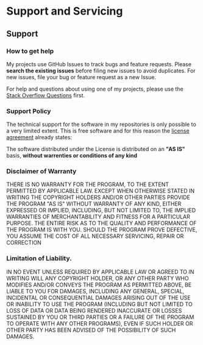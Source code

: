 # Support and Servicing

## Support

### How to get help

My projects use GitHub Issues to track bugs and feature requests. Please **search the existing issues** before filing new issues to avoid duplicates. For new issues, file your bug or feature request as a new Issue.

For help and questions about using one of my projects, please use the [Stack Overflow Questions](https://stackoverflow.com/questions/) first.

### Support Policy

The technical support for the software in my repositories is only possible to a very limited extent. This is free software and for this reason the [license agreement](LICENSE_AGREEMENT) already states:

The software distributed under the License is distributed on an **"AS IS"** basis, **without warrenties or conditions of any kind**
    
### Disclaimer of Warranty
THERE IS NO WARRANTY FOR THE PROGRAM, TO THE EXTENT PERMITTED BY APPLICABLE LAW. EXCEPT WHEN OTHERWISE STATED IN WRITING THE COPYRIGHT HOLDERS AND/OR OTHER PARTIES PROVIDE THE PROGRAM "AS IS" WITHOUT WARRANTY OF ANY KIND, EITHER EXPRESSED OR IMPLIED, INCLUDING, BUT NOT LIMITED TO, THE IMPLIED WARRANTIES OF MERCHANTABILITY AND FITNESS FOR A PARTICULAR PURPOSE. THE ENTIRE RISK AS TO THE QUALITY AND PERFORMANCE OF THE PROGRAM IS WITH YOU. SHOULD THE PROGRAM PROVE DEFECTIVE, YOU ASSUME THE COST OF ALL NECESSARY SERVICING, REPAIR OR CORRECTION

### Limitation of Liability.

IN NO EVENT UNLESS REQUIRED BY APPLICABLE LAW OR AGREED TO IN WRITING WILL ANY COPYRIGHT HOLDER, OR ANY OTHER PARTY WHO MODIFIES AND/OR CONVEYS THE PROGRAM AS PERMITTED ABOVE, BE LIABLE TO YOU FOR DAMAGES, INCLUDING ANY GENERAL, SPECIAL, INCIDENTAL OR CONSEQUENTIAL DAMAGES ARISING OUT OF THE USE OR INABILITY TO USE THE PROGRAM (INCLUDING BUT NOT LIMITED TO LOSS OF DATA OR DATA BEING RENDERED INACCURATE OR LOSSES SUSTAINED BY YOU OR THIRD PARTIES OR A FAILURE OF THE PROGRAM TO OPERATE WITH ANY OTHER PROGRAMS), EVEN IF SUCH HOLDER OR OTHER PARTY HAS BEEN ADVISED OF THE POSSIBILITY OF SUCH DAMAGES.
